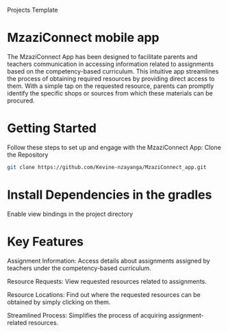  Projects Template
 # MzaziConnect mobile app
 The MzaziConnect App has been designed to facilitate parents and teachers communication  in accessing information related to assignments based on the competency-based curriculum. This intuitive app streamlines the process of obtaining required resources by providing direct access to them. With a simple tap on the requested resource, parents can promptly identify the specific shops  or sources from which these materials can be procured.


# Getting Started
Follow these steps to set up and engage with the MzaziConnect App:
Clone the Repository
```sh
git clone https://github.com/Kevine-nzayanga/MzaziConnect_app.git 

```


# Install Dependencies in the gradles 
Enable view bindings in the project directory

# Key Features
Assignment Information: Access details about assignments assigned by teachers under the competency-based curriculum.

Resource Requests: View requested resources related to assignments.

Resource Locations: Find out where the requested resources can be obtained by simply clicking on them.

Streamlined Process: Simplifies the process of acquiring assignment-related resources.
